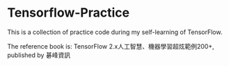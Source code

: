 # Tensorflow-Practice
This is a collection of practice code during my self-learning of TensorFlow.

The reference book is: TensorFlow 2.x人工智慧、機器學習超炫範例200+, published by 碁峰資訊
